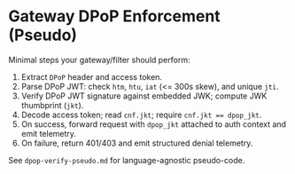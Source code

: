 # Gateway DPoP Enforcement (Pseudo)

Minimal steps your gateway/filter should perform:

1) Extract `DPoP` header and access token.
2) Parse DPoP JWT: check `htm`, `htu`, `iat` (<= 300s skew), and unique `jti`.
3) Verify DPoP JWT signature against embedded JWK; compute JWK thumbprint (`jkt`).
4) Decode access token; read `cnf.jkt`; require `cnf.jkt == dpop_jkt`.
5) On success, forward request with `dpop_jkt` attached to auth context and emit telemetry.
6) On failure, return 401/403 and emit structured denial telemetry.

See `dpop-verify-pseudo.md` for language-agnostic pseudo-code.
